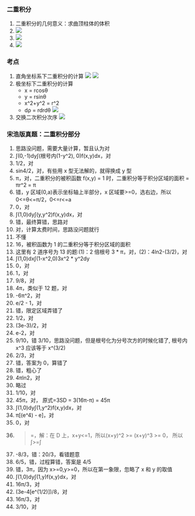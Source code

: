 ### 二重积分

1. 二重积分的几何意义：求曲顶柱体的体积
2. ![](https://blog-1300014307.cos.ap-guangzhou.myqcloud.com/202310152210920.png)
3. ![](https://blog-1300014307.cos.ap-guangzhou.myqcloud.com/202310152211608.png)
4. ![](https://blog-1300014307.cos.ap-guangzhou.myqcloud.com/202310152222484.png)

### 考点

1. 直角坐标系下二重积分的计算
   ![](https://blog-1300014307.cos.ap-guangzhou.myqcloud.com/202310152222637.png)
   ![](https://blog-1300014307.cos.ap-guangzhou.myqcloud.com/202310152235028.png)
2. 极坐标下二重积分的计算
   - x = rcosθ
   - y = rsinθ
   - x^2+y^2 = r^2
   - dρ = rdrdθ
     ![](https://blog-1300014307.cos.ap-guangzhou.myqcloud.com/202310152258394.png)
3. 交换二次积分次序
   ![](https://blog-1300014307.cos.ap-guangzhou.myqcloud.com/202310162230099.png)

### 宋浩版真题：二重积分部分

1. 思路没问题，需要大量计算，暂且认为对
2. ∫(0,-1)dy∫(根号内(1-y^2), 0)f(x,y)dx，对
3. 1/2，对
4. sin4/2，对，有些用 x 型无法解的，就得换成 y 型
5. π，对，二重积分的被积函数 f(x,y) = 1 时，二重积分等于积分区域的面积 = πr^2 = π
6. 错，y 区域(0,a)表示坐标轴上半部分，x 区域要>=0，选右边，所以 0<=θ<=π/2，0<=r<=a
7. 0，对
8. ∫(1,0)dy∫(y,y^2)f(x,y)dx，对
9. 错，最终算错，思路对
10. 对，计算太费时间，思路没问题就行
11. 不懂
12. 16，被积函数为 1 的二重积分等于积分区域的面积
13. 这里有 2 道序号为 13 的题:(1)：2 倍根号 3 \* π，对，(2)：4ln2-(3/2)，对
14. ∫(1,0)dx∫(1-x^2,0)3x^2 \* y^2dy
15. 0，对
16. 1，对
17. 9/8，对
18. 4π，类似于 12 题，对
19. -6π^2，对
20. e/2 - 1，对
21. 错，限定区域弄错了
22. 1/2，对
23. (3e-3)/2，对
24. e-2，对
25. 9/10，错 3/10，思路没问题，但是根号化为分号次方的时候化错了, 根号内 x^3 应该等于 x^(3/2)
26. 2/3，对
27. 错，答案为 0，算错了
28. 错，粗心了
29. 4πln2，对
30. 略过
31. 1/10，对
32. 45π，对， 原式=3SD = 3(16π-π) = 45π
33. ∫(1,0)dy∫(1,y^2)f(x,y)dx，对
34. π[(e^4) - e]，对
35. 0，对
36. > =，解：在 D 上，x+y<=1，所以(x+y)^2 >= (x+y)^3 >= 0， 所以 ∫>=∫
37. -8/3，错：20/3，看错题意
38. 6/5，错，过程算错，答案是 4/5
39. 错，3π，因为 x>=0,y>=0，所以在第一象限，忽略了 x 和 y 的取值
40. ∫(1,0)dy∫(1,y)f(x,y)dx，对
41. 16π/3，对
42. (3e-4[e^(1/2)])/8，对
43. 16π/3，对
44. 3/10，对
